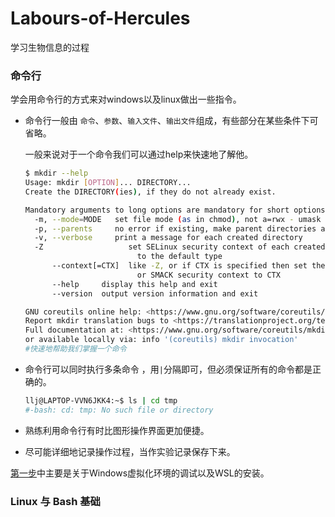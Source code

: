 # Labours-of-Hercules
学习生物信息的过程
### 命令行

学会用命令行的方式来对windows以及linux做出一些指令。

- 命令行一般由 `命令`、`参数`、`输入文件`、`输出文件`组成，有些部分在某些条件下可省略。

  一般来说对于一个命令我们可以通过help来快速地了解他。

  ```bash
  $ mkdir --help
  Usage: mkdir [OPTION]... DIRECTORY...
  Create the DIRECTORY(ies), if they do not already exist.
  
  Mandatory arguments to long options are mandatory for short options too.
    -m, --mode=MODE   set file mode (as in chmod), not a=rwx - umask
    -p, --parents     no error if existing, make parent directories as needed
    -v, --verbose     print a message for each created directory
    -Z                   set SELinux security context of each created directory
                           to the default type
        --context[=CTX]  like -Z, or if CTX is specified then set the SELinux
                           or SMACK security context to CTX
        --help     display this help and exit
        --version  output version information and exit
  
  GNU coreutils online help: <https://www.gnu.org/software/coreutils/>
  Report mkdir translation bugs to <https://translationproject.org/team/>
  Full documentation at: <https://www.gnu.org/software/coreutils/mkdir>
  or available locally via: info '(coreutils) mkdir invocation'
  #快速地帮助我们掌握一个命令
  ```

  

- 命令行可以同时执行多条命令 ，用`|`分隔即可，但必须保证所有的命令都是正确的。

  ```bash
  llj@LAPTOP-VVN6JKK4:~$ ls | cd tmp
  #-bash: cd: tmp: No such file or directory
  ```

- 熟练利用命令行有时比图形操作界面更加便捷。

- 尽可能详细地记录操作过程，当作实验记录保存下来。

[第一步]()中主要是关于Windows虚拟化环境的调试以及WSL的安装。
### Linux 与 Bash 基础
